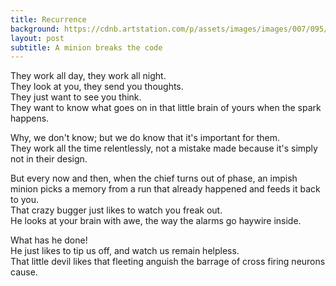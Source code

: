 ```yaml
---
title: Recurrence
background: https://cdnb.artstation.com/p/assets/images/images/007/095/957/large/mark-chang-lab3.jpg
layout: post
subtitle: A minion breaks the code
---
```


They work all day, they work all night.
<br/>They look at you, they send you thoughts.
<br/>They just want to see you think.
<br/>They want to know what goes on in that little brain of yours when the spark happens.

Why, we don't know; but we do know that it's important for them.
<br/>They work all the time relentlessly, not a mistake made because it's simply not in their design.

But every now and then, when the chief turns out of phase, an impish minion picks a memory from a run that already happened and feeds it back to you.
<br/>That crazy bugger just likes to watch you freak out.
<br/>He looks at your brain with awe, the way the alarms go haywire inside.

What has he done!
<br/>He just likes to tip us off, and watch us remain helpless.
<br/>That little devil likes that fleeting anguish the barrage of cross firing neurons cause.